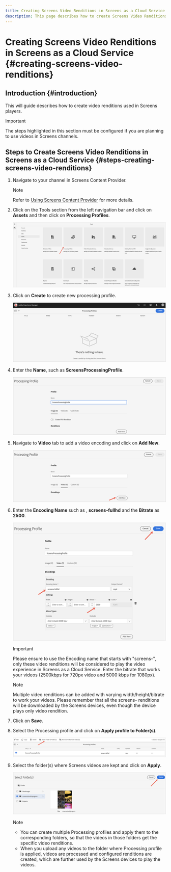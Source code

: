```yaml
---
title: Creating Screens Video Renditions in Screens as a Cloud Service
description: This page describes how to create Screens Video Renditions in Screens as a Cloud Service.
---
```


# Creating Screens Video Renditions in Screens as a Cloud Service {#creating-screens-video-renditions}

## Introduction {#introduction}

This will guide describes how to create video renditions used in Screens players. 

>[!IMPORTANT]
>The steps  highlighted in this section must be configured if you are planning to use videos in Screens channels.

## Steps to Create Screens Video Renditions in Screens as a Cloud Service {#steps-creating-screens-video-renditions}

1. Navigate to your channel in Screens Content Provider.

   >[!NOTE]
   >Refer to [Using Screens Content Provider](https://experienceleague.adobe.com/docs/experience-manager-cloud-service/screens-as-cloud-service/configure-screens-cloud/using-screens-content-provider.html?lang=en#screens-content-provider) for  more details.

1. Click on the Tools section from the left navigation bar and click on **Assets** and then click on **Processing Profiles**.

    ![](/help/screens-cloud/assets/configure/screens-cp-3.png)

1. Click on **Create** to create new processing profile.

   ![](/help/screens-cloud/assets/configure/screens-video-2.png)

1. Enter the **Name**, such as **ScreensProcessingProfile**.

   ![](/help/screens-cloud/assets/configure/screens-video-3.png)

1. Navigate to **Video** tab to add a video encoding and click on **Add New**.

   ![](/help/screens-cloud/assets/configure/screens-video-4a.png)

1. Enter the **Encoding Name** such as , **screens-fullhd** and the **Bitrate** as **2500**.

   ![](/help/screens-cloud/assets/configure/screens-video-4.png)

   >[!IMPORTANT]
   >Please ensure to use the Encoding name that starts with "screens-", only these video renditions will be considered to play the video experience in Screens as a Cloud Service. Enter the bitrate that works your videos (2500kbps for 720px video and 5000 kbps for 1080px).

   >[!NOTE]
   >Multiple video renditions can be added with varying width/height/bitrate to work your videos. Please remember that all the screens- renditions will be downloaded by the Screens devices, even though the device plays only video rendition.

1. Click on **Save**.

1. Select the Processing profile and click on **Apply profile to Folder(s)**.

   ![](/help/screens-cloud/assets/configure/screens-video-5.png)

1. Select the folder(s) where Screens videos are kept and click on **Apply**.

   ![](/help/screens-cloud/assets/configure/screens-video-6.png)

   >[!NOTE]
   >* You can create multiple Processing profiles and apply them to the corresponding folders, so that the videos in those folders get the specific video renditions.
   >* When you upload any videos to the folder where Processing profile is applied, videos are processed and configured renditions are created, which are further used by the Screens devices to play the videos.

